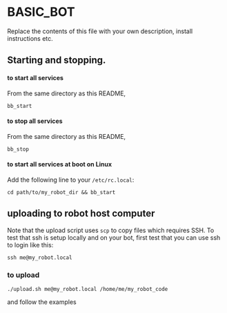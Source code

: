 
# BASIC_BOT

Replace the contents of this file with your own description, install instructions
etc.

## Starting and stopping.

#### to start all services

From the same directory as this README,
```shell
bb_start
```

#### to stop all services

From the same directory as this README,
```shell
bb_stop
```

#### to start all services at boot on Linux

Add the following line to your `/etc/rc.local`:
```
cd path/to/my_robot_dir && bb_start
```

## uploading to robot host computer

Note that the upload script uses `scp` to copy files which requires SSH.  To test that ssh is setup locally and on your bot, first test that you can use ssh to login like this:
```shell
ssh me@my_robot.local
```
### to upload
```shell
./upload.sh me@my_robot.local /home/me/my_robot_code
```
and follow the examples





